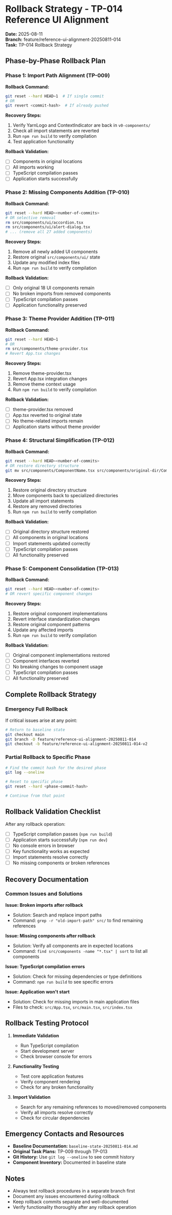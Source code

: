 # Rollback Strategy - TP-014 Reference UI Alignment

**Date:** 2025-08-11  
**Branch:** feature/reference-ui-alignment-20250811-014  
**Task:** TP-014 Rollback Strategy

## Phase-by-Phase Rollback Plan

### Phase 1: Import Path Alignment (TP-009)
**Rollback Command:**
```bash
git reset --hard HEAD~1  # If single commit
# OR
git revert <commit-hash>  # If already pushed
```

**Recovery Steps:**
1. Verify YarnLogo and ContextIndicator are back in `v0-components/`
2. Check all import statements are reverted
3. Run `npm run build` to verify compilation
4. Test application functionality

**Rollback Validation:**
- [ ] Components in original locations
- [ ] All imports working
- [ ] TypeScript compilation passes
- [ ] Application starts successfully

### Phase 2: Missing Components Addition (TP-010)
**Rollback Command:**
```bash
git reset --hard HEAD~<number-of-commits>
# OR selective removal
rm src/components/ui/accordion.tsx
rm src/components/ui/alert-dialog.tsx
# ... (remove all 27 added components)
```

**Recovery Steps:**
1. Remove all newly added UI components
2. Restore original `src/components/ui/` state
3. Update any modified index files
4. Run `npm run build` to verify compilation

**Rollback Validation:**
- [ ] Only original 18 UI components remain
- [ ] No broken imports from removed components
- [ ] TypeScript compilation passes
- [ ] Application functionality preserved

### Phase 3: Theme Provider Addition (TP-011)
**Rollback Command:**
```bash
git reset --hard HEAD~1
# OR
rm src/components/theme-provider.tsx
# Revert App.tsx changes
```

**Recovery Steps:**
1. Remove theme-provider.tsx
2. Revert App.tsx integration changes
3. Remove theme context usage
4. Run `npm run build` to verify compilation

**Rollback Validation:**
- [ ] theme-provider.tsx removed
- [ ] App.tsx reverted to original state
- [ ] No theme-related imports remain
- [ ] Application starts without theme provider

### Phase 4: Structural Simplification (TP-012)
**Rollback Command:**
```bash
git reset --hard HEAD~<number-of-commits>
# OR restore directory structure
git mv src/components/ComponentName.tsx src/components/original-dir/ComponentName.tsx
```

**Recovery Steps:**
1. Restore original directory structure
2. Move components back to specialized directories
3. Update all import statements
4. Restore any removed directories
5. Run `npm run build` to verify compilation

**Rollback Validation:**
- [ ] Original directory structure restored
- [ ] All components in original locations
- [ ] Import statements updated correctly
- [ ] TypeScript compilation passes
- [ ] All functionality preserved

### Phase 5: Component Consolidation (TP-013)
**Rollback Command:**
```bash
git reset --hard HEAD~<number-of-commits>
# OR revert specific component changes
```

**Recovery Steps:**
1. Restore original component implementations
2. Revert interface standardization changes
3. Restore original component patterns
4. Update any affected imports
5. Run `npm run build` to verify compilation

**Rollback Validation:**
- [ ] Original component implementations restored
- [ ] Component interfaces reverted
- [ ] No breaking changes to component usage
- [ ] TypeScript compilation passes
- [ ] All functionality preserved

## Complete Rollback Strategy

### Emergency Full Rollback
If critical issues arise at any point:

```bash
# Return to baseline state
git checkout main
git branch -D feature/reference-ui-alignment-20250811-014
git checkout -b feature/reference-ui-alignment-20250811-014-v2
```

### Partial Rollback to Specific Phase
```bash
# Find the commit hash for the desired phase
git log --oneline

# Reset to specific phase
git reset --hard <phase-commit-hash>

# Continue from that point
```

## Rollback Validation Checklist

After any rollback operation:
- [ ] TypeScript compilation passes (`npm run build`)
- [ ] Application starts successfully (`npm run dev`)
- [ ] No console errors in browser
- [ ] Key functionality works as expected
- [ ] Import statements resolve correctly
- [ ] No missing components or broken references

## Recovery Documentation

### Common Issues and Solutions

**Issue: Broken imports after rollback**
- Solution: Search and replace import paths
- Command: `grep -r "old-import-path" src/` to find remaining references

**Issue: Missing components after rollback**
- Solution: Verify all components are in expected locations
- Command: `find src/components -name "*.tsx" | sort` to list all components

**Issue: TypeScript compilation errors**
- Solution: Check for missing dependencies or type definitions
- Command: `npm run build` to see specific errors

**Issue: Application won't start**
- Solution: Check for missing imports in main application files
- Files to check: `src/App.tsx`, `src/main.tsx`, `src/index.tsx`

## Rollback Testing Protocol

1. **Immediate Validation**
   - Run TypeScript compilation
   - Start development server
   - Check browser console for errors

2. **Functionality Testing**
   - Test core application features
   - Verify component rendering
   - Check for any broken functionality

3. **Import Validation**
   - Search for any remaining references to moved/removed components
   - Verify all imports resolve correctly
   - Check for circular dependencies

## Emergency Contacts and Resources

- **Baseline Documentation:** `baseline-state-20250811-014.md`
- **Original Task Plans:** TP-009 through TP-013
- **Git History:** Use `git log --oneline` to see commit history
- **Component Inventory:** Documented in baseline state

## Notes

- Always test rollback procedures in a separate branch first
- Document any issues encountered during rollback
- Keep rollback commits separate and well-documented
- Verify functionality thoroughly after any rollback operation
